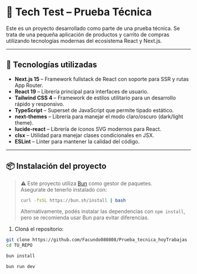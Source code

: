 # 🛒 Tech Test – Prueba Técnica

Este es un proyecto desarrollado como parte de una prueba técnica. Se trata de una pequeña aplicación de productos y carrito de compras utilizando tecnologías modernas del ecosistema React y Next.js.

---

## 🚀 Tecnologías utilizadas

- **Next.js 15** – Framework fullstack de React con soporte para SSR y rutas App Router.
- **React 19** – Librería principal para interfaces de usuario.
- **Tailwind CSS 4** – Framework de estilos utilitario para un desarrollo rápido y responsivo.
- **TypeScript** – Superset de JavaScript que permite tipado estático.
- **next-themes** – Librería para manejar el modo claro/oscuro (dark/light theme).
- **lucide-react** – Librería de íconos SVG modernos para React.
- **clsx** – Utilidad para manejar clases condicionales en JSX.
- **ESLint** – Linter para mantener la calidad del código.

---

## 📦 Instalación del proyecto

> ⚠️ Este proyecto utiliza [Bun](https://bun.sh/) como gestor de paquetes.  
> Asegurate de tenerlo instalado con:
>
> ```bash
> curl -fsSL https://bun.sh/install | bash
> ```
>
> Alternativamente, podés instalar las dependencias con `npm install`, pero se recomienda usar Bun para evitar diferencias.

1. Cloná el repositorio:

```bash
git clone https://github.com/Facundo080808/Prueba_tecnica_hoyTrabajas
cd TU_REPO

bun install

bun run dev
